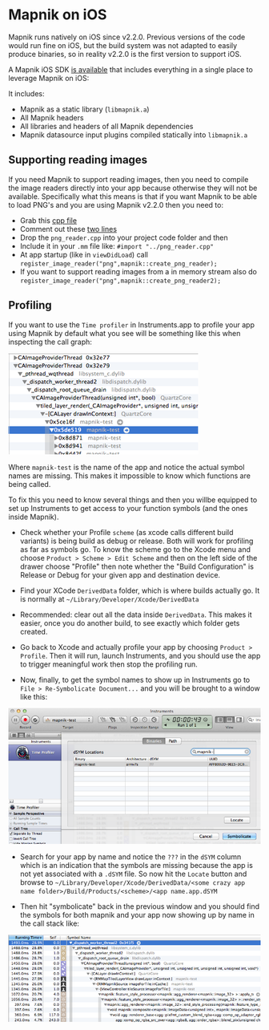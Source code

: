 # Mapnik on iOS

Mapnik runs natively on iOS since v2.2.0. Previous versions of the code would run fine on iOS, but the build system was not adapted to easily produce binaries, so in reality v2.2.0 is the first version to support iOS.

A Mapnik iOS SDK [is available](http://mapnik.org/download/) that includes everything in a single place to leverage Mapnik on iOS:

It includes:

 - Mapnik as a static library (`libmapnik.a`)
 - All Mapnik headers
 - All libraries and headers of all Mapnik dependencies
 - Mapnik datasource input plugins compiled statically into `libmapnik.a`


## Supporting reading images

If you need Mapnik to support reading images, then you need to compile the image readers directly into your app because otherwise they will not be available. Specifically what this means is that if you want Mapnik to be able to load PNG's and you are using Mapnik v2.2.0 then you need to:

 - Grab this [cpp file](https://github.com/mapnik/mapnik/blob/v2.2.0/src/png_reader.cpp)
 - Comment out these [two lines](https://github.com/mapnik/mapnik/blob/v2.2.0/src/png_reader.cpp#L93-L94)
 - Drop the `png_reader.cpp` into your project code folder and then
 - Include it in your `.mm` file like: `#import "../png_reader.cpp"`
 - At app startup (like in `viewDidLoad`) call `register_image_reader("png",mapnik::create_png_reader);`
 - If you want to support reading images from a in memory stream also do `register_image_reader("png",mapnik::create_png_reader2);`

## Profiling

If you want to use the `Time profiler` in Instruments.app to profile your app using Mapnik by default what you see will be something like this when inspecting the call graph:

<img src="images/call-graph-no-symbols.png"/>

Where `mapnik-test` is the name of the app and notice the actual symbol names are missing. This makes it impossible to know which functions are being called.

To fix this you need to know several things and then you willbe equipped to set up Instruments to get access to your function symbols (and the ones inside Mapnik).

 - Check whether your Profile `scheme` (as xcode calls different build variants) is being build as debug or release. Both will work for profiling as far as symbols go. To know the scheme go to the Xcode menu and choose `Product > Scheme > Edit Scheme` and then on the left side of the drawer choose "Profile" then note whether the "Build Configuration" is Release or Debug for your given app and destination device.

 - Find your XCode `DerivedData` folder, which is where builds actually go. It is normally at `~/Library/Developer/Xcode/DerivedData`

 - Recommended: clear out all the data inside `DerivedData`. This makes it easier, once you do another build, to see exactly which folder gets created.

 - Go back to Xcode and actually profile your app by choosing `Product > Profile`. Then it will run, launch Instruments, and you should use the app to trigger meaningful work then stop the profiling run.

 - Now, finally, to get the symbol names to show up in Instruments go to `File > Re-Symbolicate Document...` and you will be brought to a window like this:

<img src="images/resymbolicate.png"/>

 - Search for your app by name and notice the `???` in the `dSYM` column which is an indication that the symbols are missing because the app is not yet associated with a `.dSYM` file. So now hit the `Locate` button and browse to `~/Library/Developer/Xcode/DerivedData/<some crazy app name folder>/Build/Products/<scheme>/<app name.app.dSYM`

 - Then hit "symbolicate" back in the previous window and you should find the symbols for both mapnik and your app now showing up by name in the call stack like:

<img src="images/call-graph-symbols.png"/>
 
